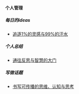 #### 个人管理

##### 每日的ideas

* [追逐1%的灵感与99%的汗水](/summarize/week/README.md)

##### 个人总结

* [通往反思与智慧的大门](/summarize/reflection/README.md)

##### 写做话题

* [书写可传播的思维、认知与思考](/summarize/写作话题.md)



